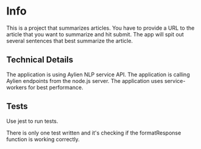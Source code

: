 # Info

This is a project that summarizes articles.
You have to provide a URL to the article that you want to summarize and hit submit.
The app will spit out several sentences that best summarize the article.

## Technical Details

The application is using Aylien NLP service API.
The application is calling Aylien endpoints from the node.js server. 
The application uses service-workers for best performance.

## Tests

Use jest to run tests.

There is only one test written and it's checking if the formatResponse function is working correctly.